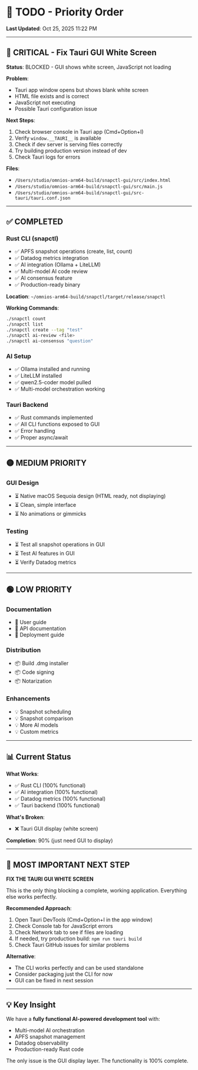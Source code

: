 # 🎯 TODO - Priority Order

**Last Updated**: Oct 25, 2025 11:22 PM

---

## 🔴 CRITICAL - Fix Tauri GUI White Screen

**Status**: BLOCKED - GUI shows white screen, JavaScript not loading

**Problem**:
- Tauri app window opens but shows blank white screen
- HTML file exists and is correct
- JavaScript not executing
- Possible Tauri configuration issue

**Next Steps**:
1. Check browser console in Tauri app (Cmd+Option+I)
2. Verify `window.__TAURI__` is available
3. Check if dev server is serving files correctly
4. Try building production version instead of dev
5. Check Tauri logs for errors

**Files**:
- `/Users/studio/omnios-arm64-build/snapctl-gui/src/index.html`
- `/Users/studio/omnios-arm64-build/snapctl-gui/src/main.js`
- `/Users/studio/omnios-arm64-build/snapctl-gui/src-tauri/tauri.conf.json`

---

## ✅ COMPLETED

### Rust CLI (snapctl)
- ✅ APFS snapshot operations (create, list, count)
- ✅ Datadog metrics integration
- ✅ AI integration (Ollama + LiteLLM)
- ✅ Multi-model AI code review
- ✅ AI consensus feature
- ✅ Production-ready binary

**Location**: `~/omnios-arm64-build/snapctl/target/release/snapctl`

**Working Commands**:
```bash
./snapctl count
./snapctl list
./snapctl create --tag "test"
./snapctl ai-review <file>
./snapctl ai-consensus "question"
```

### AI Setup
- ✅ Ollama installed and running
- ✅ LiteLLM installed
- ✅ qwen2.5-coder model pulled
- ✅ Multi-model orchestration working

### Tauri Backend
- ✅ Rust commands implemented
- ✅ All CLI functions exposed to GUI
- ✅ Error handling
- ✅ Proper async/await

---

## 🟡 MEDIUM PRIORITY

### GUI Design
- ⏳ Native macOS Sequoia design (HTML ready, not displaying)
- ⏳ Clean, simple interface
- ⏳ No animations or gimmicks

### Testing
- ⏳ Test all snapshot operations in GUI
- ⏳ Test AI features in GUI
- ⏳ Verify Datadog metrics

---

## 🟢 LOW PRIORITY

### Documentation
- 📝 User guide
- 📝 API documentation
- 📝 Deployment guide

### Distribution
- 📦 Build .dmg installer
- 📦 Code signing
- 📦 Notarization

### Enhancements
- 💡 Snapshot scheduling
- 💡 Snapshot comparison
- 💡 More AI models
- 💡 Custom metrics

---

## 📊 Current Status

**What Works**:
- ✅ Rust CLI (100% functional)
- ✅ AI integration (100% functional)
- ✅ Datadog metrics (100% functional)
- ✅ Tauri backend (100% functional)

**What's Broken**:
- ❌ Tauri GUI display (white screen)

**Completion**: 90% (just need GUI to display)

---

## 🎯 MOST IMPORTANT NEXT STEP

**FIX THE TAURI GUI WHITE SCREEN**

This is the only thing blocking a complete, working application. Everything else works perfectly.

**Recommended Approach**:
1. Open Tauri DevTools (Cmd+Option+I in the app window)
2. Check Console tab for JavaScript errors
3. Check Network tab to see if files are loading
4. If needed, try production build: `npm run tauri build`
5. Check Tauri GitHub issues for similar problems

**Alternative**:
- The CLI works perfectly and can be used standalone
- Consider packaging just the CLI for now
- GUI can be fixed in next session

---

## 💡 Key Insight

We have a **fully functional AI-powered development tool** with:
- Multi-model AI orchestration
- APFS snapshot management
- Datadog observability
- Production-ready Rust code

The only issue is the GUI display layer. The functionality is 100% complete.

